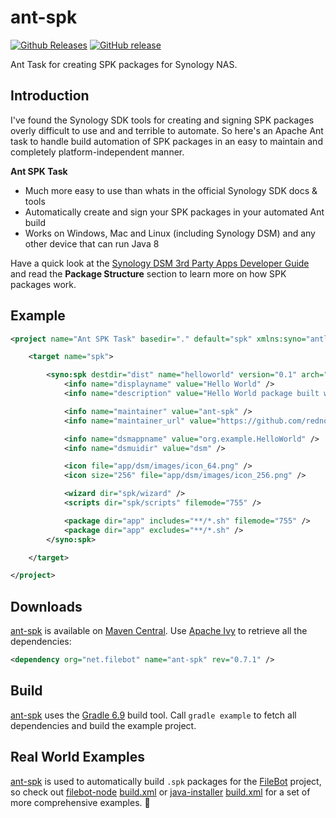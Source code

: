 # ant-spk
[![Github Releases](https://img.shields.io/github/downloads/rednoah/ant-spk/total.svg)](https://github.com/rednoah/ant-spk/releases)
[![GitHub release](https://img.shields.io/github/release/rednoah/ant-spk.svg)](https://github.com/rednoah/ant-spk/releases)

Ant Task for creating SPK packages for Synology NAS.

## Introduction
I've found the Synology SDK tools for creating and signing SPK packages overly difficult to use and and terrible to automate. So here's an Apache Ant task to handle build automation of SPK packages in an easy to maintain and completely platform-independent manner.

__Ant SPK Task__
* Much more easy to use than whats in the official Synology SDK docs & tools
* Automatically create and sign your SPK packages in your automated Ant build
* Works on Windows, Mac and Linux (including Synology DSM) and any other device that can run Java 8

Have a quick look at the [Synology DSM  3rd Party Apps Developer Guide](https://global.download.synology.com/download/Document/DeveloperGuide/DSM_Developer_Guide.pdf) and read the **Package Structure** section to learn more on how SPK packages work.

## Example
```xml
<project name="Ant SPK Task" basedir="." default="spk" xmlns:syno="antlib:net.filebot.ant.spk">

	<target name="spk">

		<syno:spk destdir="dist" name="helloworld" version="0.1" arch="noarch">
			<info name="displayname" value="Hello World" />
			<info name="description" value="Hello World package built with ant-spk" />

			<info name="maintainer" value="ant-spk" />
			<info name="maintainer_url" value="https://github.com/rednoah/ant-spk" />

			<info name="dsmappname" value="org.example.HelloWorld" />
			<info name="dsmuidir" value="dsm" />

			<icon file="app/dsm/images/icon_64.png" />
			<icon size="256" file="app/dsm/images/icon_256.png" />

			<wizard dir="spk/wizard" />
			<scripts dir="spk/scripts" filemode="755" />

			<package dir="app" includes="**/*.sh" filemode="755" />
			<package dir="app" excludes="**/*.sh" />
		</syno:spk>

	</target>

</project>
```

## Downloads
[ant-spk](https://github.com/rednoah/ant-spk) is available on [Maven Central](https://mvnrepository.com/artifact/net.filebot/ant-spk). Use [Apache Ivy](http://ant.apache.org/ivy/) to retrieve all the dependencies:
```xml
<dependency org="net.filebot" name="ant-spk" rev="0.7.1" />
```

## Build
[ant-spk](https://github.com/rednoah/ant-spk) uses the [Gradle 6.9](https://gradle.org/gradle-download/) build tool. Call `gradle example` to fetch all dependencies and build the example project.

## Real World Examples
[ant-spk](https://github.com/rednoah/ant-spk) is used to automatically build `.spk` packages for the [FileBot](http://www.filebot.net/) project, so check out [filebot-node](https://github.com/filebot/filebot-node) [build.xml](https://github.com/filebot/filebot-node/blob/master/build.xml) or [java-installer](https://github.com/rednoah/java-installer) [build.xml](https://github.com/rednoah/java-installer/blob/master/build.xml) for a set of more comprehensive examples. 🚀
